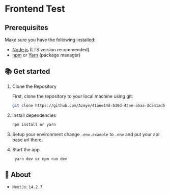 # Frontend Test

## Prerequisites

Make sure you have the following installed:

- [Node.js](https://nodejs.org/) (LTS version recommended)
- [npm](https://www.npmjs.com/) or [Yarn](https://yarnpkg.com/) (package manager)

## 📚 Get started

1. Clone the Repository

   First, clone the repository to your local machine using git:

   ```bash
   git clone https://github.com/Azmye/41aee14d-b10d-42ae-abaa-3ca41ad541a1
   ```

2. Install dependencies

   ```bash
   npm install or yarn
   ```

3. Setup your environment
    change `.env.example` to `.env`
    and put your api base url there.

4. Start the app

   ```bash
    yarn dev or npm run dev
   ```


## 🔎 About

- `NextJs`: `14.2.7`



